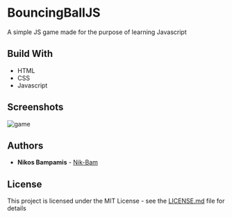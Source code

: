 # BouncingBallJS

A simple JS game made for the purpose of learning Javascript

## Build With

* HTML
* CSS
* Javascript

## Screenshots

![game](https://cloud.githubusercontent.com/assets/22759513/19271849/09c51408-8fcf-11e6-8d0a-82c57d16a465.png)

## Authors

* **Nikos Bampamis** - [Nik-Bam](https://github.com/Nik-Bam)

## License

This project is licensed under the MIT License - see the [LICENSE.md](LICENSE.md) file for details
